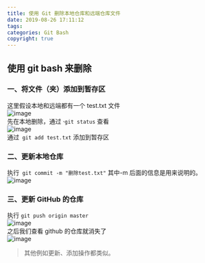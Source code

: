 ```yaml
---
title: 使用 Git 删除本地仓库和远端仓库文件
date: 2019-08-26 17:11:12
tags:
categories: Git Bash
copyright: true
---
```

## 使用 git bash 来删除
<!-- more -->
### 一、将文件（夹）添加到暂存区
这里假设本地和远端都有一个 test.txt 文件  
![image](https://note.youdao.com/yws/public/resource/359e08a52f64deaac553adb0132327ad/xmlnote/CA04AA942D9742E5B471752E8E381E7C/10259)  
先在本地删除，通过 ·``git status`` 查看  
![image](https://note.youdao.com/yws/public/resource/359e08a52f64deaac553adb0132327ad/xmlnote/12A699D9DFCF4F87808823C01996AE10/10261)  
通过`` git add test.txt`` 添加到暂存区
### 二、更新本地仓库
执行`` git commit -m "删除test.txt"`` 其中-m 后面的信息是用来说明的。  
![image](https://note.youdao.com/yws/public/resource/359e08a52f64deaac553adb0132327ad/xmlnote/7B8856CD1C684E6FB026D5A73BE8C89B/10269)  
### 三、更新 GitHub 的仓库
执行 ``git push origin master ``  
![image](https://note.youdao.com/yws/public/resource/359e08a52f64deaac553adb0132327ad/xmlnote/BCB2E77C531046439A8AC4C6AEF3BA5E/10275)  
之后我们查看 github 的仓库就消失了  
![image](https://note.youdao.com/yws/public/resource/359e08a52f64deaac553adb0132327ad/xmlnote/E5F6FFE652ED4581ADC1F92A46E763D5/10277)  
> 其他例如更新、添加操作都类似。